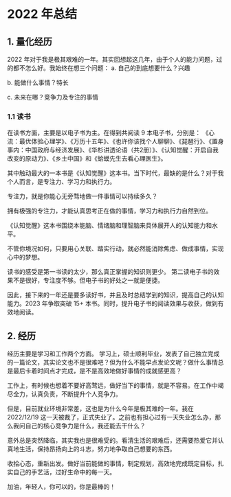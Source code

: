 # 2022 年总结

## 1. 量化经历

2022 年对于我是极其艰难的一年。其实回想起这几年，由于个人的能力问题，过的都不怎么好。我始终在想三个问题：
a. 自己的到底想要什么？兴趣

b. 能做什么事情？特长

c. 未来在哪？竞争力及专注的事情


### 1.1 读书

在读书方面，主要是以电子书为主。在得到共阅读 9 本电子书，分别是：
《心流：最优体验心理学》、《万历十五年》、《也许你该找个人聊聊》、《琵琶行》、《置身事内：中国政府与经济发展》、《华杉讲透论语（共2册）》、《认知觉醒：开启自我改变的原动力》、《乡土中国》和《蛤蟆先生去看心理医生》。

其中触动最大的一本书是《认知觉醒》这本书。当下时代，最缺的是什么？对于我个人而言，是专注力、学习力和执行力。

专注力，就是你能心无旁骛地做一件事情可以持续多久？

拥有极强的专注力，才能认真思考正在做的事情，学习力和执行力自然到位。

《认知觉醒》这本书围绕本能脑、情绪脑和理智脑来具体展开人的认知能力和水平。

不管你境况如何，只要用心关联、踏实行动，就必然能消除焦虑、做成事情，实现心中的梦想。


读书的感受是第一书读的太少，那么真正掌握的知识则更少。
第二读电子书的效果不是很好，专注度不够。但电子书的好处之一就是便捷。

因此，接下来的一年还是要多读好书，并且及时总结学到的知识，提高自己的认知能力。2023 年争取突破 15+ 本书。同时，提升电子书的阅读效果与收获，做到有效地阅读。


## 2. 经历

经历主要是学习和工作两个方面。
学习上，硕士顺利毕业，发表了自己独立完成的一篇论文，其实论文也不是很难吧？但为什么不能早点发论文呢？做什么事情总是最后卡着时间点才完成，是不是高效地做好事情的成就感更高？

工作上，有时候也想着不要好高骛远，做好当下的事情，就是不容易。在工作中竭尽全力，认真负责，不断提升个人竞争力。

但是，目前就业环境非常差，这也是为什么今年是极其难的一年。我在 2022/12/19 这一天被裁了，正式失业了。之前也有担心过有一天失业怎么办，那么我问自己的核心竞争力是什么，我还能去干什么？

意外总是突然降临，其实我也是很难受的。看清生活的艰难后，还需要热爱它并认真地生活，保持昂扬向上的斗志，努力地争取自己想要的东西。

收拾心态，重新出发。做好当前能做的事情，制定规划，高效地完成既定目标，扎实自己的手艺活，过好生命中的每一天。

加油，年轻人，你可以的，你是最棒的！
